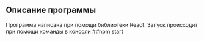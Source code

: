 
## Описание программы
Программа написана при помощи библиотеки React. Запуск происходит при помощи команды в консоли ##npm start


